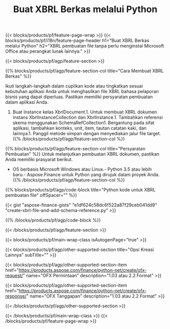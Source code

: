 ﻿---
title: Buat XBRL Berkas melalui Python
description: Contoh kode untuk XBRL pembuatan file. Gunakan kode contoh API untuk pembuatan file XBRL batch dalam aplikasi berbasis Python. 
url: /id/python-net/create/xbrl/
family: finance
platformtag: python
feature: create
informat: XBRL
outformat: 
otherformats: 
---
{{< blocks/products/pf/feature-page-wrap >}}
{{< blocks/products/pf/i18n/feature-page-header h1="Buat XBRL Berkas melalui Python" h2="XBRL pembuatan file tanpa perlu menginstal Microsoft Office atau perangkat lunak lainnya." >}}

{{< blocks/products/pf/agp/feature-section >}}

{{% blocks/products/pf/agp/feature-section-col title="Cara Membuat XBRL Berkas" %}}

Ikuti langkah-langkah dalam cuplikan kode atau tingkatkan sesuai kebutuhan aplikasi Anda untuk menghasilkan file XBRL bahasa pelaporan bisnis yang dapat diperluas. Pastikan memiliki persyaratan pembuatan dalam aplikasi Anda.

1. Buat Instance kelas XbrlDocument.1. Untuk membuat XBRL dokumen instans XbrlInstanceCollection dan XbrlInstance.1. Tambahkan referensi skema menggunakan SchemaRefCollection1. Bergantung pada sifat aplikasi, tambahkan konteks, unit, item, tautan catatan kaki, dan lainnya.1. Panggil metode simpan dengan menyediakan jalur file target.
{{% /blocks/products/pf/agp/feature-section-col %}}

{{% blocks/products/pf/agp/feature-section-col title="Persyaratan Pembuatan" %}}
Untuk melanjutkan pembuatan XBRL dokumen, pastikan Anda memiliki prasyarat berikut. 
- OS berbasis Microsoft Windows atau Linux.- Python 3.5 atau lebih baru.- Aspose.Finance untuk Python yang dirujuk dalam proyek Anda.{{% /blocks/products/pf/agp/feature-section-col %}}

{{% blocks/products/pf/agp/code-block title="Python kode untuk XBRL pembuatan file" offSpacer="" %}}

{{< gist "aspose-finance-gists" "e1df624c58dc6f522a87f29ceb041dd9" "create-xbrl-file-and-add-schema-reference.py" >}}

{{% /blocks/products/pf/agp/code-block %}}

{{< /blocks/products/pf/agp/feature-section >}}

{{< blocks/products/pf/main-wrap-class isAutogenPage="true" >}}

{{< blocks/products/pf/agp/other-supported-section title="Opsi Kreasi Lainnya" subTitle="" >}}

{{< blocks/products/pf/agp/other-supported-section-item href="https://products.aspose.com/finance/python-net/create/ofx-request/" name="OFX Permintaan" description="1.03 atau 2.2 Format" >}}

{{< blocks/products/pf/agp/other-supported-section-item href="https://products.aspose.com/finance/python-net/create/ofx-response/" name="OFX Tanggapan" description="1.03 atau 2.2 Format" >}}

{{< /blocks/products/pf/agp/other-supported-section >}}

{{< /blocks/products/pf/main-wrap-class >}}
{{< /blocks/products/pf/feature-page-wrap >}}